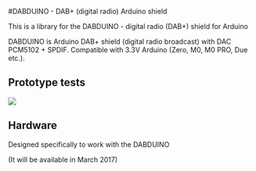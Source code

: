 #DABDUINO - DAB+ (digital radio) Arduino shield

This is a library for the DABDUINO - digital radio (DAB+) shield for Arduino

DABDUINO is Arduino DAB+ shield (digital radio broadcast) with DAC PCM5102 + SPDIF. Compatible with 3.3V Arduino (Zero, M0, M0 PRO, Due etc.).

## Prototype tests
[<img src="https://img.youtube.com/vi/LBgsKTtB7Bs/0.jpg">](https://www.youtube.com/watch?v=LBgsKTtB7Bs)


## Hardware
Designed specifically to work with the DABDUINO

(It will be available in March 2017)

